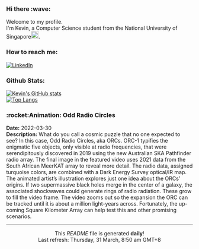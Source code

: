 <h3>Hi there :wave:</h3>

Welcome to my profile.   
I'm Kevin, a Computer Science student from the National University of Singapore<img src="https://img.icons8.com/color/96/000000/singapore-circular.png" width="20px"/>.</p>

<h3>How to reach me: </h3>
<a href="https://www.linkedin.com/in/kevin-foong/"><img alt="LinkedIn" src="https://img.shields.io/badge/linkedin-%230077B5.svg?&style=for-the-badge&logo=linkedin&logoColor=white" /></a> 

<h3>Github Stats: </h3> 

[![Kevin's GitHub stats](https://github-readme-stats.vercel.app/api?username=kevin9foong&theme=tokyonight)](https://github.com/anuraghazra/github-readme-stats) <br/>
[![Top Langs](https://github-readme-stats.vercel.app/api/top-langs/?username=kevin9foong&layout=compact&theme=tokyonight)](https://github.com/anuraghazra/github-readme-stats)

<h3>:rocket:Animation: Odd Radio Circles</h3> 
<b>Date:</b> 2022-03-30<br/>
<b>Description:</b> What do you call a cosmic puzzle that no one expected to see?  In this case, Odd Radio Circles, aka ORCs.  ORC-1 typifies the enigmatic five objects, only visible at radio frequencies, that were serendipitously discovered in 2019 using the new Australian SKA Pathfinder radio array.  The final image in the featured video uses 2021 data from the South African MeerKAT array to reveal more detail.  The radio data, assigned turquoise colors, are combined with a Dark Energy Survey optical&#x2F;IR map.  The animated artist’s illustration explores just one idea about the ORCs’ origins.  If two supermassive black holes merge in the center of a galaxy, the associated shockwaves could generate rings of radio radiation.  These grow to fill the video frame.  The video zooms out so the expansion the ORC can be tracked until it is about a million light-years across.  Fortunately, the up-coming Square Kilometer Array can help test this and other promising scenarios.<br/>

------------
<p align="center">This <i>README</i> file is generated <b>daily</b>!</br>
Last refresh: Thursday, 31 March, 8:50 am GMT+8<br />